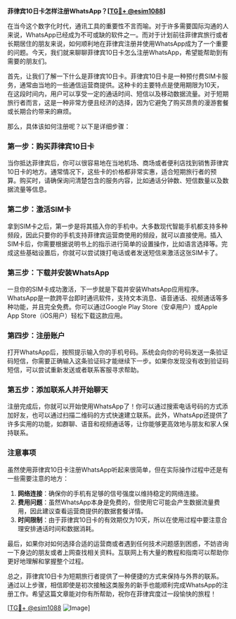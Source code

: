 **菲律宾10日卡怎样注册WhatsApp？[[TG💪+ @esim1088](https://t.me/s/esim1088)]**

在当今这个数字化时代，通讯工具的重要性不言而喻。对于许多需要国际沟通的人来说，WhatsApp已经成为不可或缺的软件之一。而对于计划前往菲律宾旅行或者长期居住的朋友来说，如何顺利地在菲律宾注册并使用WhatsApp成为了一个重要的问题。今天，我们就来聊聊菲律宾10日卡怎么注册WhatsApp，希望能帮助到有需要的朋友们。

首先，让我们了解一下什么是菲律宾10日卡。菲律宾10日卡是一种预付费SIM卡服务，通常由当地的一些通信运营商提供。这种卡的主要特点是使用期限为10天，在这段时间内，用户可以享受一定的通话时间、短信以及移动数据流量。对于短期旅行者而言，这是一种非常方便且经济的选择，因为它避免了购买昂贵的漫游套餐或长期合约带来的麻烦。

那么，具体该如何注册呢？以下是详细步骤：

### 第一步：购买菲律宾10日卡

当你抵达菲律宾后，你可以很容易地在当地机场、商场或者便利店找到销售菲律宾10日卡的地方。通常情况下，这些卡的价格都非常实惠，适合短期旅行者的预算。购买时，请确保询问清楚包含的服务内容，比如通话分钟数、短信数量以及数据流量等信息。

### 第二步：激活SIM卡

拿到SIM卡之后，第一步是将其插入你的手机中。大多数现代智能手机都支持多种频段，因此只要你的手机支持菲律宾运营商使用的频段，就可以直接使用。插入SIM卡后，你需要根据说明书上的指示进行简单的设置操作，比如语言选择等。完成这些基础设置后，你就可以尝试拨打电话或者发送短信来激活这张SIM卡了。

### 第三步：下载并安装WhatsApp

一旦你的SIM卡成功激活，下一步就是下载并安装WhatsApp应用程序。WhatsApp是一款跨平台即时通讯软件，支持文本消息、语音通话、视频通话等多种功能，并且完全免费。你可以通过Google Play Store（安卓用户）或Apple App Store（iOS用户）轻松下载这款应用。

### 第四步：注册账户

打开WhatsApp后，按照提示输入你的手机号码。系统会向你的号码发送一条验证码短信，你需要正确输入这条验证码才能继续下一步。如果你发现没有收到验证码短信，可以尝试重新发送或者联系客服寻求帮助。

### 第五步：添加联系人并开始聊天

注册完成后，你就可以开始使用WhatsApp了！你可以通过搜索电话号码的方式添加好友，也可以通过扫描二维码的方式快速建立联系。此外，WhatsApp还提供了许多实用的功能，如群聊、语音和视频通话等，让你能够更高效地与朋友和家人保持联系。

### 注意事项

虽然使用菲律宾10日卡注册WhatsApp听起来很简单，但在实际操作过程中还是有一些需要注意的地方：

1. **网络连接**：确保你的手机有足够的信号强度以维持稳定的网络连接。
2. **费用问题**：虽然WhatsApp本身是免费的，但使用它可能会产生数据流量费用，因此建议查看运营商提供的数据套餐详情。
3. **时间限制**：由于菲律宾10日卡的有效期仅为10天，所以在使用过程中要注意合理安排通话时间和数据消耗。

最后，如果你对如何选择合适的运营商或者遇到任何技术问题感到困惑，不妨咨询一下身边的朋友或者上网查找相关资料。互联网上有大量的教程和指南可以帮助你更好地理解和掌握整个过程。

总之，菲律宾10日卡为短期旅行者提供了一种便捷的方式来保持与外界的联系。通过以上步骤，相信即使是初次接触这类服务的新手也能顺利完成WhatsApp的注册工作。希望这篇文章能对你有所帮助，祝你在菲律宾度过一段愉快的旅程！

[[TG💪+ @esim1088](https://t.me/s/esim1088) ![Image](https://i.postimg.cc/4NQfJmqS/Snipaste-2025-05-13-00-14-12.png)]